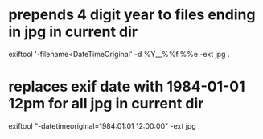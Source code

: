 # prepends 4 digit year to files ending in jpg in current dir
exiftool '-filename<DateTimeOriginal' -d %Y__%%f.%%e -ext jpg .
# replaces exif date with 1984-01-01 12pm for all jpg in current dir
exiftool "-datetimeoriginal=1984:01:01 12:00:00" -ext jpg .
